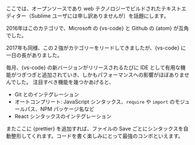 ここでは、オープンソースであり web テクノロジーでビルドされたテキストエディター（Sublime ユーザには申し訳ありませんが）を話題にします。

2016年はこのカテゴリで、Microsoft の {vs-code} と Github の {atom} が互角でした。

2017年も同様、この２強がカテゴリーをリードしてきましたが、{vs-code} に一日の長がありました。

毎月、{vs-code} の新バージョンがリリースされるたびに IDE として有用な機能がつぎつぎと追加されていき、しかもパフォーマンスへの影響がほぼありませんでした。
注目すべき機能を幾つかあげると、

* Git とのインテグレーション
* オートコンプリート: JavaScript シンタックス、`require` や `import` のモジュールパス、NPM パッケージ名など
* React シンタックスのインテグレーション

またここに {prettier} を追加すれば、ファイルの Save ごとにシンタックスを自動整形してくれます。コードを書く楽しみにとって最強のコンボといえます。
